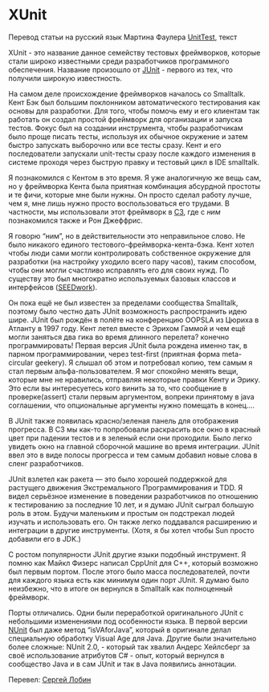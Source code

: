 # XUnit

Перевод статьи на русский язык Мартина Фаулера [UnitTest](https://martinfowler.com/bliki/UnitTest.html), текст

XUnit - это название данное семейству тестовых фреймворков, которые стали широко известными среди разработчиков программного обеспечения. Название произошло от [JUnit](http://junit.org/) - первого из тех, что получили широкую известность.

На самом деле происхождение фреймворков началось со Smalltalk. Кент Бэк был большим поклонником автоматического тестирования как основы для разработки. Для того, чтобы помочь ему и его клиентам так работать он создал простой фреймворк для организации и запуска тестов. Фокус был на создании инструмента, чтобы разработчикам было проще писать тесты, используя их обычное окружение и затем быстро запускать выборочно или все тесты сразу. Кент и его последователи запускали unit-тесты сразу после каждого изменения в системе проходя через быструю правку и тестовый цикл в IDE smalltalk.

Я познакомился с Кентом в это время. Я уже аналогичную же вещь сам, но у фреймворка Кента была приятная комбинация абсурдной простоты и те фичи, которые мне были нужны. Он просто сделал работу лучше, чем я, мне лишь нужно просто воспользоваться его трудами. В частности, мы использовали этот фреймворк в [C3](https://martinfowler.com/bliki/C3.html), где с _ним_ познакомился также и Рон Джеффрис.

Я говорю “ним”, но в действительности это неправильное слово. Не было никакого единого тестового-фреймворка-кента-бэка. Кент хотел чтобы люди сами могли контролировать собственное окружение для разработки (на настройку уходило всего пару часов), таким способом, чтобы они могли счастливо исправлять его для своих нужд. По существу это был многократно используемых базовых классов и интерфейсов ([SEEDwork](https://martinfowler.com/bliki/Seedwork.html)).

Он пока ещё не был известен за пределами сообщества Smalltalk, поэтому было честно дать JUnit возможность распространить идею шире. JUnit был рождён в полёте на конференцию OOPSLA из Цюриха в Атланту в 1997 году. Кент летел вместе с Эрихом Гаммой и чем ещё могли заняться два гика во время длинного перелета? конечно программировать! Первая версия JUnit была рождена именно так, в парном программировании, через test-first (приятная форма meta-circular geekery). Я слышал об этом и потребовал копию, тем самым я стал первым альфа-пользователем. Я мог спокойно менять вещи, которые мне не нравились, отправляя некоторые правки Кенту и Эрику. Это если вы интересуетесь кого винить за то, что сообщение в проверке(assert) стали первым аргументом, вопреки принятому в java соглашении, что опциональные аргументы нужно помещать в конец....

В JUnit также появилась красно/зеленая панель для отображения прогресса. В C3 мы как-то попробовали раскрасить все окно в красный цвет при падении тестов и в зеленый если они проходили. Было легко увидеть окно на главной сборочной машине во время интеграции. JUnit ввел это в виде полосы прогресса и тем самым добавил новые слова в сленг разработчиков.

JUnit взлетел как ракета — это было хорошей поддержкой для растущего движения Экстремального Программирования и TDD. Я видел серьёзное изменение в поведении разработчиков по отношению к тестированию за последние 10 лет, и я думаю JUnit сыграл большую роль в этом. Будучи маленьким и простым он подстрекал людей изучать и использовать его. Он также легко поддавался расширению и интеграции в другие инструменты. (Хотя, я бы хотел чтобы Sun просто добавили его в JDK.)

С ростом популярности JUnit другие языки подобный инструмент. Я помню как Майкл Физерс написал CppUnit для С++, который возможно был первым портом. После этого было масса последователей, почти для каждого языка есть как минимум один порт JUnit. Я думаю было неизбежно, что в итоге он вернулся в Smalltalk как полноценный фреймворк.

Порты отличались. Одни были переработкой оригинального JUnit с небольшими изменениями под особенности языка. В первой версии [NUnit](http://nunit.org/) был даже метод “isVAforJava”, который в оригинале делал специальную обработку Visual Age для Java. Другие были значительно более сложные: NUnit 2.0, - который так хвалил Андерс Хейлсберг за своё использование атрибутов C# - опыт, который вернулся в сообщество Java и в сам JUnit и так в Java появились аннотации.

Перевел: [Сергей Лобин](http://fb.com/2heoh)
